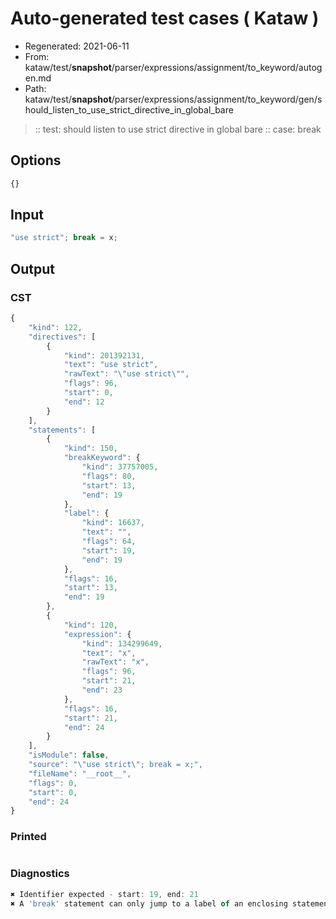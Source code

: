 # Auto-generated test cases ( Kataw )
- Regenerated: 2021-06-11
- From: kataw/test/__snapshot__/parser/expressions/assignment/to_keyword/autogen.md
- Path: kataw/test/__snapshot__/parser/expressions/assignment/to_keyword/gen/should_listen_to_use_strict_directive_in_global_bare
> :: test: should listen to use strict directive in global bare
> :: case: break
## Options

`````js
{}
`````
## Input

`````js
"use strict"; break = x;
`````
## Output

### CST

```javascript
{
    "kind": 122,
    "directives": [
        {
            "kind": 201392131,
            "text": "use strict",
            "rawText": "\"use strict\"",
            "flags": 96,
            "start": 0,
            "end": 12
        }
    ],
    "statements": [
        {
            "kind": 150,
            "breakKeyword": {
                "kind": 37757005,
                "flags": 80,
                "start": 13,
                "end": 19
            },
            "label": {
                "kind": 16637,
                "text": "",
                "flags": 64,
                "start": 19,
                "end": 19
            },
            "flags": 16,
            "start": 13,
            "end": 19
        },
        {
            "kind": 120,
            "expression": {
                "kind": 134299649,
                "text": "x",
                "rawText": "x",
                "flags": 96,
                "start": 21,
                "end": 23
            },
            "flags": 16,
            "start": 21,
            "end": 24
        }
    ],
    "isModule": false,
    "source": "\"use strict\"; break = x;",
    "fileName": "__root__",
    "flags": 0,
    "start": 0,
    "end": 24
}
```

### Printed

```javascript

```

### Diagnostics

```javascript
✖ Identifier expected - start: 19, end: 21
✖ A 'break' statement can only jump to a label of an enclosing statement - start: 19, end: 21

```


